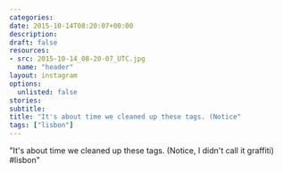 ```yaml
---
categories:
date: 2015-10-14T08:20:07+00:00
description:
draft: false
resources:
- src: 2015-10-14_08-20-07_UTC.jpg
  name: "header"
layout: instagram
options:
  unlisted: false
stories:
subtitle:
title: "It's about time we cleaned up these tags. (Notice"
tags: ["lisbon"]
---
```


"It's about time we cleaned up these tags. (Notice, I didn't call it graffiti)  #lisbon"
